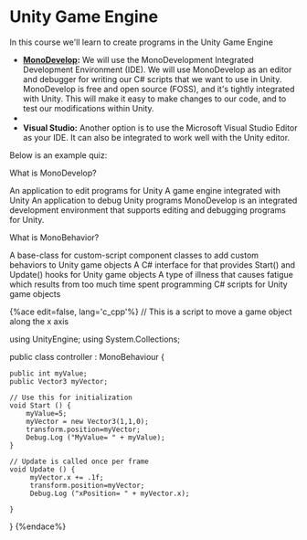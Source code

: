 # Unity Game Engine

In this course we'll learn to create programs in the Unity Game Engine
 

- **[MonoDevelop](monodevelop.md):**  We will use the MonoDevelopment Integrated Development Environment (IDE). We will use MonoDevelop as an editor and debugger for writing our C# scripts that we want to use in Unity. MonoDevelop is free and open source (FOSS), and it's tightly integrated with Unity.  This will make it easy to make changes to our code, and to test our modifications within Unity.
- 
- **Visual Studio:**   Another option is to use the Microsoft Visual Studio Editor as your IDE.  It can also be integrated to work well with the Unity editor.

Below is an example quiz:
<quiz name="Quiz1">
    <question multiple>
        <p>What is MonoDevelop?</p>
        <answer correct>An application to edit programs for Unity</answer>
        <answer>A game engine integrated with Unity</answer>
        <answer correct>An application to debug Unity programs</answer>
        <explanation>MonoDevelop is an integrated development environment that supports editing and debugging programs for Unity.</explanation>
    </question>
    <question>
        <p>What is MonoBehavior?</p>
        <answer correct>A base-class for custom-script component classes to add custom behaviors to Unity game objects</answer>
        <answer>A C# interface for that provides Start() and Update() hooks for Unity game objects  </answer>
        <answer>A type of illness that causes fatigue which results from too much time spent programming C# scripts for Unity game objects </answer>
    </question>
</quiz>

{%ace edit=false, lang='c_cpp'%}
// This is a script to move a game object along the x axis

using UnityEngine;
using System.Collections;

public class controller : MonoBehaviour {

	public int myValue;
	public Vector3 myVector;
    
	// Use this for initialization
	void Start () {
		myValue=5;
		myVector = new Vector3(1,1,0);
		transform.position=myVector;
		Debug.Log ("MyValue= " + myValue);
	}
	
	// Update is called once per frame
	void Update () {
	     myVector.x += .1f;
	     transform.position=myVector;
	     Debug.Log ("xPosition= " + myVector.x);
	     
	}
}
{%endace%}



